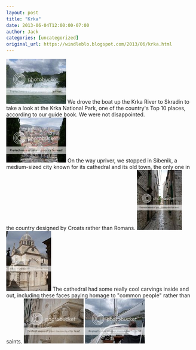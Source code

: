 ```yaml
---
layout: post
title: "Krka"
date: 2013-06-04T12:00:00-07:00
author: Jack
categories: [uncategorized]
original_url: https://windleblo.blogspot.com/2013/06/krka.html
---
```


[![ photo DSCN9427.jpg](/assets/images/blogspot/2013/img_abd86874.jpg)](http://s373.photobucket.com/user/windleblo/media/Croatia/DSCN9427.jpg.html) We drove the boat up the Krka River to Skradin to take a look at the Krka National Park, one of the country's Top 10 places, according to our guide book. We were not disappointed. [![ photo DSCN9231.jpg](/assets/images/blogspot/2013/img_45500c1a.jpg)](http://s373.photobucket.com/user/windleblo/media/Croatia/DSCN9231.jpg.html) On the way upriver, we stopped in Sibenik, a medium-sized city known for its cathedral and its old town, the only one in the country designed by Croats rather than Romans. [![ photo DSCN9230.jpg](/assets/images/blogspot/2013/img_39f14f61.jpg)](http://s373.photobucket.com/user/windleblo/media/Croatia/DSCN9230.jpg.html) [![ photo DSCN9257.jpg](/assets/images/blogspot/2013/img_7d9b200d.jpg)](http://s373.photobucket.com/user/windleblo/media/Croatia/DSCN9257.jpg.html) The cathedral had some really cool carvings inside and out, including these faces paying homage to "common people" rather than saints. [![ photo DSCN9196.jpg](/assets/images/blogspot/2013/img_5a72fe70.jpg)](http://s373.photobucket.com/user/windleblo/media/Croatia/DSCN9196.jpg.html) [![ photo DSCN9266.jpg](/assets/images/blogspot/2013/img_4ac86079.jpg)](http://s373.photobucket.com/user/windleblo/media/Croatia/DSCN9266.jpg.html)
